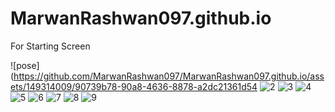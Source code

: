 # MarwanRashwan097.github.io
For Starting Screen



![pose](https://github.com/MarwanRashwan097/MarwanRashwan097.github.io/assets/149314009/90739b78-90a8-4636-8878-a2dc21361d54
![2](https://github.com/MarwanRashwan097/MarwanRashwan097.github.io/assets/149314009/859440b6-8f38-4687-8763-52c750401af4)
![3](https://github.com/MarwanRashwan097/MarwanRashwan097.github.io/assets/149314009/c08e6587-b3d5-43bf-80a4-cb777322cf00)
![4](https://github.com/MarwanRashwan097/MarwanRashwan097.github.io/assets/149314009/e0b5f64b-9fed-4031-8424-d92e14792e23)
![5](https://github.com/MarwanRashwan097/MarwanRashwan097.github.io/assets/149314009/1d81a554-dad6-4f0f-8261-29973a6b8080)
![6](https://github.com/MarwanRashwan097/MarwanRashwan097.github.io/assets/149314009/a578a578-25ba-4565-910b-7e2162da875a)
![7](https://github.com/MarwanRashwan097/MarwanRashwan097.github.io/assets/149314009/8181baae-e608-4eef-97f8-ce86e448ba91)
![8](https://github.com/MarwanRashwan097/MarwanRashwan097.github.io/assets/149314009/9351e1ab-d015-4436-a45f-ff151f7d6a9a)
![9](https://github.com/MarwanRashwan097/MarwanRashwan097.github.io/assets/149314009/4322a188-f1d1-4373-afd8-c1ac237b0ae3)
